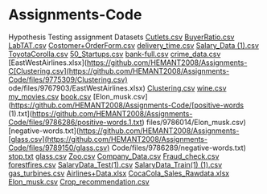# Assignments-Code
Hypothesis Testing assignment Datasets
[Cutlets.csv](https://github.com/HEMANT2008/Assignments-Code/files/9730650/Cutlets.csv)
[BuyerRatio.csv](https://github.com/HEMANT2008/Assignments-Code/files/9730661/BuyerRatio.csv)
[LabTAT.csv](https://github.com/HEMANT2008/Assignments-Code/files/9730662/LabTAT.csv)
[Costomer+OrderForm.csv](https://github.com/HEMANT2008/Assignments-Code/files/9730822/Costomer%2BOrderForm.csv)
[delivery_time.csv](https://github.com/HEMANT2008/Assignments-Code/files/9732424/delivery_time.csv)
[Salary_Data (1).csv](https://github.com/HEMANT2008/Assignments-Code/files/9732426/Salary_Data.1.csv)
[ToyotaCorolla.csv](https://github.com/HEMANT2008/Assignments-Code/files/9753601/ToyotaCorolla.csv)
[50_Startups.csv](https://github.com/HEMANT2008/Assignments-Code/files/9753602/50_Startups.csv)
[bank-full.csv](https://github.com/HEMANT2008/Assignments-Code/files/9758693/bank-full.csv)
[crime_data.csv](https://github.com/HEMANT2008/Assignments-Code/files/9767902/crime_data.csv)
[EastWestAirlines.xlsx](https://github.com/HEMANT2008/Assignments-C[Clustering.csv](https://github.com/HEMANT2008/Assignments-Code/files/9775309/Clustering.csv)
ode/files/9767903/EastWestAirlines.xlsx)
[Clustering.csv](https://github.com/HEMANT2008/Assignments-Code/files/9775312/Clustering.csv)
[wine.csv](https://github.com/HEMANT2008/Assignments-Code/files/9777776/wine.csv)
[my_movies.csv](https://github.com/HEMANT2008/Assignments-Code/files/9778790/my_movies.csv)
[book.csv](https://github.com/HEMANT2008/Assignments-Code/files/9778791/book.csv)
[Elon_musk.csv](https://github.com/HEMANT2008/Assignments-Code/[positive-words (1).txt](https://github.com/HEMANT2008/Assignments-Code/files/9786286/positive-words.1.txt)
files/9786014/Elon_musk.csv)
[negative-words.txt](https://github.com/HEMANT2008/Assignments-[glass.csv](https://github.com/HEMANT2008/Assignments-Code/files/9789150/glass.csv)
Code/files/9786289/negative-words.txt)
[stop.txt](https://github.com/HEMANT2008/Assignments-Code/files/9786290/stop.txt)
[glass.csv](https://github.com/HEMANT2008/Assignments-Code/files/9789215/glass.csv)
[Zoo.csv](https://github.com/HEMANT2008/Assignments-Code/files/9789155/Zoo.csv)
[Company_Data.csv](https://github.com/HEMANT2008/Assignments-Code/files/9791225/Company_Data.csv)
[Fraud_check.csv](https://github.com/HEMANT2008/Assignments-Code/files/9791226/Fraud_check.csv)
[forestfires.csv](https://github.com/HEMANT2008/Assignments-Code/files/9921413/forestfires.csv)
[SalaryData_Test(1).csv](https://github.com/HEMANT2008/Assignments-Code/files/9921419/SalaryData_Test.1.csv)
[SalaryData_Train(1) (1).csv](https://github.com/HEMANT2008/Assignments-Code/files/9921470/SalaryData_Train.1.1.csv)
[gas_turbines.csv](https://github.com/HEMANT2008/Assignments-Code/files/9921915/gas_turbines.csv)
[Airlines+Data.xlsx](https://github.com/HEMANT2008/Assignments-Code/files/9925538/Airlines%2BData.xlsx)
[CocaCola_Sales_Rawdata.xlsx](https://github.com/HEMANT2008/Assignments-Code/files/9925539/CocaCola_Sales_Rawdata.xlsx)
[Elon_musk.csv](https://github.com/HEMANT2008/Assignments-Code/files/9927461/Elon_musk.csv)
[Crop_recommendation.csv](https://github.com/HEMANT2008/Assignments-Dataset/files/10034451/Crop_recommendation.csv)
